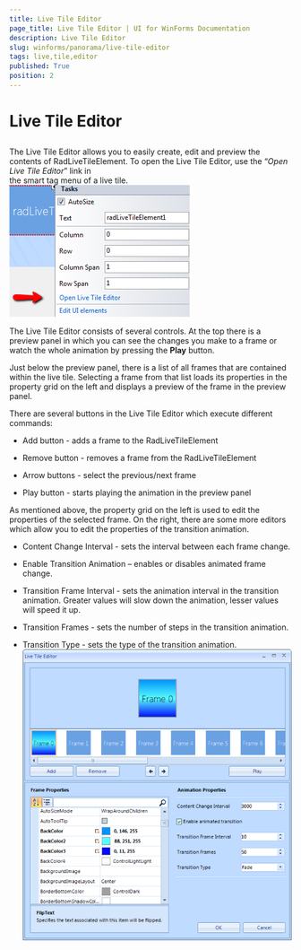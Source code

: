 ```yaml
---
title: Live Tile Editor
page_title: Live Tile Editor | UI for WinForms Documentation
description: Live Tile Editor
slug: winforms/panorama/live-tile-editor
tags: live,tile,editor
published: True
position: 2
---
```


# Live Tile Editor



## 

The Live Tile Editor allows you to easily create, edit and preview the contents of RadLiveTileElement.
      	To open the Live Tile Editor, use the “*Open Live Tile Editor*” link in  
      	the smart tag menu of a live tile. ![panorama-live-tile-editor 001](images/panorama-live-tile-editor001.png)

The Live Tile Editor consists of several controls. At the top there is a preview panel 
       	in which you can see the changes you make to a frame or watch the whole animation by 
       	pressing the __Play__ button.
       

Just below the preview panel, there is a list of all frames that are contained within
       		the live tile. Selecting a frame from that list loads its properties in the property
       		grid on the left and displays a preview of the frame in the preview panel.
       

There are several buttons in the Live Tile Editor which execute different commands:
        

* Add button - adds a frame to the RadLiveTileElement

* Remove button - removes a frame from the RadLiveTileElement

* Arrow buttons - select the previous/next frame

* Play button - starts playing the animation in the preview panel

As mentioned above, the property grid on the left is used to edit the properties
       		of the selected frame. On the right, there are some more editors which allow you
       		to edit the properties of the transition animation. 
       

* Content Change Interval - sets the interval between each frame change.

* Enable Transition Animation – enables or disables animated frame change.

* Transition Frame Interval - sets the animation interval in the transition animation. Greater values will slow down the animation, lesser values will speed it up.

* Transition Frames - sets the number of steps in the transition animation.

* Transition Type - sets the type of the transition animation. ![panorama-live-tile-editor 002](images/panorama-live-tile-editor002.png)
